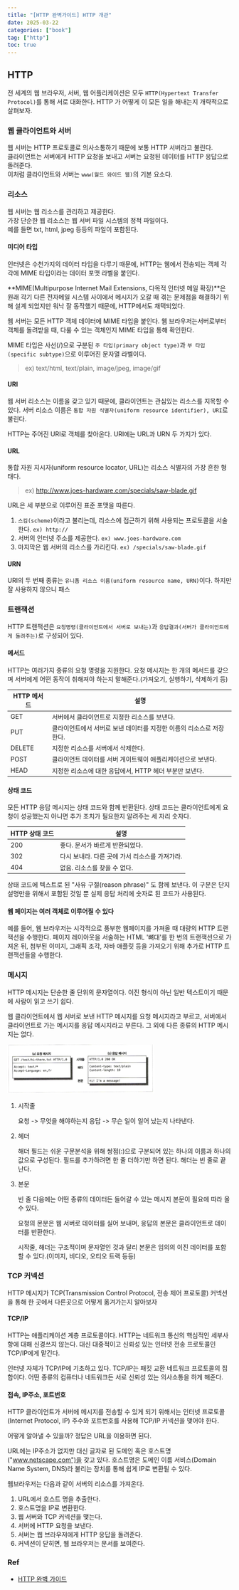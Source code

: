 ```yaml
---
title: "[HTTP 완벽가이드] HTTP 개관"
date: 2025-03-22
categories: ["book"]
tag: ["http"]
toc: true
---
```


## HTTP

전 세계의 웹 브라우저, 서버, 웹 어플리케이션은 모두 `HTTP(Hypertext Transfer Protocol)`를 통해 서로 대화한다. HTTP 가 어떻게 이 모든 일을 해내는지 개략적으로 살펴보자.  


### 웹 클라이언트와 서버

웹 서버는 HTTP 프로토콜로 의사소통하기 때문에 보통 HTTP 서버라고 불린다.  
클라이언트는 서버에게 HTTP 요청을 보내고 서버는 요청된 데이터를 HTTP 응답으로 돌려준다.  
이처럼 클라이언트와 서버는 `www(월드 와이드 웹)`의 기본 요소다.

### 리소스

웹 서버는 웹 리소스를 관리하고 제공한다.  
가장 단순한 웹 리소스는 웹 서버 파일 시스템의 정적 파일이다.  
예를 들면 txt, html, jpeg 등등의 파일이 포함된다.  

#### 미디어 타입

인터넷은 수천가지의 데이터 타입을 다루기 때문에, HTTP는 웹에서 전송되는 객체 각각에 MIME 타입이라는 데이터 포맷 라벨을 붙인다.  

**MIME(Multipurpose Internet Mail Extensions, 다목적 인터넷 메일 확장)**은 원래 각기 다른 전자메일 시스템 사이에서 메시지가 오갈 때 겪는 문제점을 해결하기 위해 설계 되었지만 워낙 잘 동작했기 때문에, HTTP에서도 채택되었다.

웹 서버는 모든 HTTP 객체 데이터에 MIME 타입을 붙인다. 웹 브라우저는서버로부터 객체를 돌려받을 때, 다룰 수 있는 객체인지 MIME 타입을 통해 확인한다.  

MIME 타입은 사선(/)으로 구분된 `주 타입(primary object type)`과 `부 타입(specific subtype)`으로 이루어진 문자열 라벨이다.  

> ex) text/html, text/plain, image/jpeg, image/gif


#### URI 

웹 서버 리소스는 이름을 갖고 있기 때문에, 클라이언트는 관심있는 리소스를 지목할 수 있다. 서버 리소스 이름은 `통합 자원 식별자(uniform resource identifier), URI`로 불린다.  

HTTP는 주어진 URI로 객체를 찾아온다. URI에는 URL과 URN 두 가지가 있다.  

#### URL

통합 자원 지시자(uniform resource locator, URL)는 리소스 식별자의 가장 흔한 형태다. 

> ex) http://www.joes-hardware.com/specials/saw-blade.gif  

URL은 세 부분으로 이루어진 표준 포맷을 따른다.

1. `스킴(scheme)`이라고 불리는데, 리소스에 접근하기 위해 사용되는 프로토콜을 서술한다. `ex) http://`
2. 서버의 인터넷 주소를 제공한다. `ex) www.joes-hardware.com`
3. 마지막은 웹 서버의 리소스를 가리킨다.  `ex) /specials/saw-blade.gif`


#### URN

URI의 두 번째 종류는 `유니폼 리소스 이름(uniform resource name, URN)`이다. 하지만 잘 사용하지 않으니 패스

### 트랜잭션

HTTP 트랜잭션은 `요청명령(클라이언트에서 서버로 보내는)`과 `응답결과(서버가 클라이언트에게 돌려주는)`로 구성되어 있다.


#### 메서드

HTTP는 여러가지 종류의 요청 명령을 지원한다. 요청 메시지는 한 개의 메서드를 갖으며 서버에게 어떤 동작이 취해져야 하는지 말해준다.(가져오기, 실행하기, 삭제하기 등)


| HTTP 메서드 | 설명 |
|------------|------|
| GET | 서버에서 클라이언트로 지정한 리소스를 보낸다. |
| PUT | 클라이언트에서 서버로 보낸 데이터를 지정한 이름의 리소스로 저장한다. |
| DELETE | 지정한 리소스를 서버에서 삭제한다. |
| POST | 클라이언트 데이터를 서버 게이트웨이 애플리케이션으로 보낸다. |
| HEAD | 지정한 리소스에 대한 응답에서, HTTP 헤더 부분만 보낸다. |


#### 상태 코드

모든 HTTP 응답 메시지는 상태 코드와 함께 반환된다. 상태 코드는 클라이언트에게 요청이 성공했는지 아니면 추가 조치가 필요한지 알려주는 세 자리 숫자다.


| HTTP 상태 코드 | 설명 |
|--------------|------|
| 200 | 좋다. 문서가 바르게 반환되었다. |
| 302 | 다시 보내라. 다른 곳에 가서 리소스를 가져가라. |
| 404 | 없음. 리소스를 찾을 수 없다. |


상태 코드에 텍스트로 된 "사유 구절(reason phrase)" 도 함께 보낸다. 이 구문은 단지 설명만을 위해서 포함된 것일 뿐 실제 응답 처리에 숫자로 된 코드가 사용된다.


#### 웹 페이지는 여러 객체로 이루어질 수 있다

예를 들어, 웹 브라우저는 시각적으로 풍부한 웹페이지를 가져올 때 대량의 HTTP 트랜잭션을 수행한다. 페이지 레이아웃을 서술하는 HTML '뼈대'를 한 번의 트랜잭션으로 가져온 뒤, 첨부된 이미지, 그래픽 조각, 자바 애플릿 등을 가져오기 위해 추가로 HTTP 트랜잭션들을 수행한다.

### 메시지

HTTP 메시지는 단순한 줄 단위의 문자열이다. 이진 형식이 아닌 일반 텍스트이기 때문에 사람이 읽고 쓰기 쉽다.  

웹 클라이언트에서 웹 서버로 보낸 HTTP 메시지를 요청 메시지라고 부르고, 서버에서 클라이언트로 가는 메시지를 응답 메시지라고 부른다.  그 외에 다른 종류의 HTTP 메시지는 없다.

![http_message](../../../assets/images/book/HTTP_완벽_가이드/http_message.png)

1. 시작줄

    요청 -> 무엇을 해야하는지 응답 -> 무슨 일이 일어 났는지 나타낸다.

2. 헤더

    해더 필드는 쉬운 구문분석을 위해 쌍점(:)으로 구분되어 있는 하나의 이름과 하나의 값으로 구성된다. 필드를 추가하려면 한 줄 더하기만 하면 된다. 해더는 빈 줄로 끝난다.

3. 본문

    빈 줄 다음에는 어떤 종류의 데이터든 들어갈 수 있는 메시지 본문이 필요에 따라 올 수 있다.
    
    요청의 몬분은 웹 서버로 데이터를 실어 보내며, 
    응답의 본문은 클라이언트로 데이터를 반환한다.
    
    시작줄, 해더는 구조적이며 문자열인 것과 달리 본문은 임의의 이진 데이터를 포함할 수 있다.(이미지, 비디오, 오티오 트랙 등등)

### TCP 커넥션

HTTP 메시지가 TCP(Transmission Control Protocol, 전송 제어 프로토콜) 커넥션을 통해 한 곳에서 다른곳으로 어떻게 옮겨가는지 알아보자

#### TCP/IP 

HTTP는 애플리케이션 계층 프로토콜이다. HTTP는 네트워크 통신의 핵심적인 세부사항에 대해 신경쓰지 않는다. 대신 대중적이고 신뢰성 있는 인터넷 전송 프로토콜인TCP/IP에게 맡긴다.

인터넷 자체가 TCP/IP에 기초하고 있다. TCP/IP는 패킷 교환 네트워크 프로토콜의 집합이다. 어떤 종류의 컴퓨터나 네트워크든 서로 신뢰성 있는 의사소통을 하게 해준다.

#### 접속, IP주소, 포트번호

HTTP 클라이언트가 서버에 메시지를 전송할 수 있게 되기 위해서는 인터넷 프로토콜(Internet Protocol, IP) 주수와 포트번호를 사용해 TCP/IP 커넥션을 맺어야 한다.

어떻게 알아낼 수 있을까? 정답은 URL을 이용하면 된다.

URL에는 IP주소가 없지만 대신 글자로 된 도메인 혹은 호스트명("www.netscape.com")을 갖고 있다. 호스트명은 도메인 이름 서비스(Domain Name System, DNS)라 불리는 장치를 통해 쉽게 IP로 변환될 수 있다.

웹브라우저는 다음과 같이 서버의 리소스를 가져온다.
1. URL에서 호스트 명을 추출한다.
2. 호스트명을 IP로 변환한다.
3. 웹 서버와 TCP 커넥션을 맺는다.
4. 서버에 HTTP 요청을 보낸다.
5. 서버는 웹 브라우저에게 HTTP 응답을 돌려준다.
6. 커넥션이 닫히면, 웹 브라우저는 문서를 보여준다.

### Ref
- [HTTP 완벽 가이드](https://www.yes24.com/product/goods/15381085)